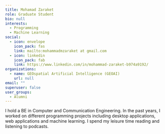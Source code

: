 ```yaml
---
title: Mohamad Zaraket
role: Graduate Student
bio: null
interests:
  - Programming
  - Machine Learning
social:
  - icon: envelope
    icon_pack: fas
    link: mailto:mohammadmzaraket at gmail.com
  - icon: linkedin
    icon_pack: fab
    link: https://www.linkedin.com/in/mohammad-zaraket-b974a9192/
organizations:
  - name: GEOspatial Artificial Intelligence (GEOAI)
    url: null
email: ""
superuser: false
user_groups:
  - Alumni
---
```

I hold a BE in Computer and Communication Engineering. In the past years, I worked on different programming projects
including desktop applications, web applications and machine learning. I spend my leisure time reading and listening to podcasts.